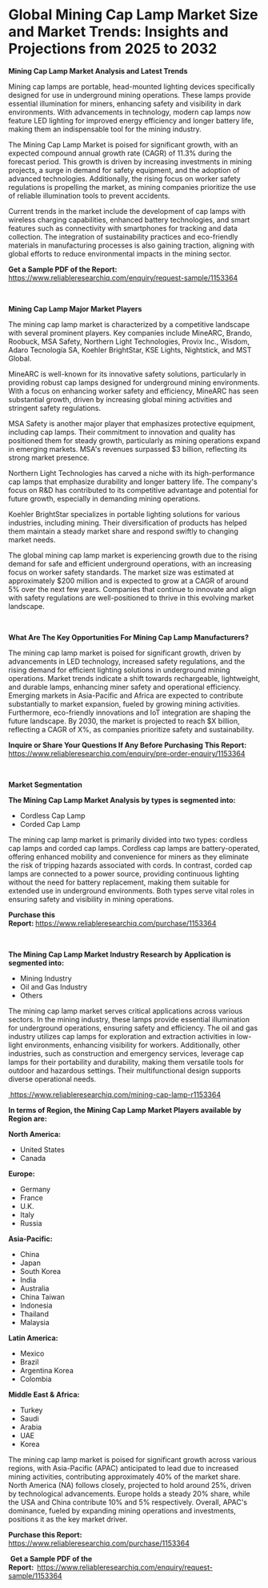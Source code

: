 <p><h1>Global Mining Cap Lamp Market Size and Market Trends: Insights and Projections from 2025 to 2032</h1></p><p><strong>Mining Cap Lamp Market Analysis and Latest Trends</strong></p>
<p><p>Mining cap lamps are portable, head-mounted lighting devices specifically designed for use in underground mining operations. These lamps provide essential illumination for miners, enhancing safety and visibility in dark environments. With advancements in technology, modern cap lamps now feature LED lighting for improved energy efficiency and longer battery life, making them an indispensable tool for the mining industry.</p><p>The Mining Cap Lamp Market is poised for significant growth, with an expected compound annual growth rate (CAGR) of 11.3% during the forecast period. This growth is driven by increasing investments in mining projects, a surge in demand for safety equipment, and the adoption of advanced technologies. Additionally, the rising focus on worker safety regulations is propelling the market, as mining companies prioritize the use of reliable illumination tools to prevent accidents.</p><p>Current trends in the market include the development of cap lamps with wireless charging capabilities, enhanced battery technologies, and smart features such as connectivity with smartphones for tracking and data collection. The integration of sustainability practices and eco-friendly materials in manufacturing processes is also gaining traction, aligning with global efforts to reduce environmental impacts in the mining sector.</p></p>
<p><strong>Get a Sample PDF of the Report:&nbsp;</strong> <a href="https://www.reliableresearchiq.com/enquiry/request-sample/1153364?utm_campaign=3217&utm_medium=2&utm_source=Github&utm_content=ia&utm_term=15042025&utm_id=mining-cap-lamp">https://www.reliableresearchiq.com/enquiry/request-sample/1153364</a></p>
<p>&nbsp;</p>
<p><strong>Mining Cap Lamp Major Market Players</strong></p>
<p><p>The mining cap lamp market is characterized by a competitive landscape with several prominent players. Key companies include MineARC, Brando, Roobuck, MSA Safety, Northern Light Technologies, Provix Inc., Wisdom, Adaro Tecnología SA, Koehler BrightStar, KSE Lights, Nightstick, and MST Global. </p><p>MineARC is well-known for its innovative safety solutions, particularly in providing robust cap lamps designed for underground mining environments. With a focus on enhancing worker safety and efficiency, MineARC has seen substantial growth, driven by increasing global mining activities and stringent safety regulations. </p><p>MSA Safety is another major player that emphasizes protective equipment, including cap lamps. Their commitment to innovation and quality has positioned them for steady growth, particularly as mining operations expand in emerging markets. MSA's revenues surpassed $3 billion, reflecting its strong market presence.</p><p>Northern Light Technologies has carved a niche with its high-performance cap lamps that emphasize durability and longer battery life. The company's focus on R&D has contributed to its competitive advantage and potential for future growth, especially in demanding mining operations.</p><p>Koehler BrightStar specializes in portable lighting solutions for various industries, including mining. Their diversification of products has helped them maintain a steady market share and respond swiftly to changing market needs.</p><p>The global mining cap lamp market is experiencing growth due to the rising demand for safe and efficient underground operations, with an increasing focus on worker safety standards. The market size was estimated at approximately $200 million and is expected to grow at a CAGR of around 5% over the next few years. Companies that continue to innovate and align with safety regulations are well-positioned to thrive in this evolving market landscape.</p></p>
<p>&nbsp;</p>
<p><strong>What Are The Key Opportunities For Mining Cap Lamp Manufacturers?</strong></p>
<p><p>The mining cap lamp market is poised for significant growth, driven by advancements in LED technology, increased safety regulations, and the rising demand for efficient lighting solutions in underground mining operations. Market trends indicate a shift towards rechargeable, lightweight, and durable lamps, enhancing miner safety and operational efficiency. Emerging markets in Asia-Pacific and Africa are expected to contribute substantially to market expansion, fueled by growing mining activities. Furthermore, eco-friendly innovations and IoT integration are shaping the future landscape. By 2030, the market is projected to reach $X billion, reflecting a CAGR of X%, as companies prioritize safety and sustainability.</p></p>
<p><strong>Inquire or Share Your Questions If Any Before Purchasing This Report:</strong> <a href="https://www.reliableresearchiq.com/enquiry/pre-order-enquiry/1153364?utm_campaign=3217&utm_medium=2&utm_source=Github&utm_content=ia&utm_term=15042025&utm_id=mining-cap-lamp">https://www.reliableresearchiq.com/enquiry/pre-order-enquiry/1153364</a></p>
<p>&nbsp;</p>
<p><strong>Market Segmentation</strong></p>
<p><strong>The Mining Cap Lamp Market Analysis by types is segmented into:</strong></p>
<p><ul><li>Cordless Cap Lamp</li><li>Corded Cap Lamp</li></ul></p>
<p><p>The mining cap lamp market is primarily divided into two types: cordless cap lamps and corded cap lamps. Cordless cap lamps are battery-operated, offering enhanced mobility and convenience for miners as they eliminate the risk of tripping hazards associated with cords. In contrast, corded cap lamps are connected to a power source, providing continuous lighting without the need for battery replacement, making them suitable for extended use in underground environments. Both types serve vital roles in ensuring safety and visibility in mining operations.</p></p>
<p><strong>Purchase this Report:&nbsp;</strong><a href="https://www.reliableresearchiq.com/purchase/1153364?utm_campaign=3217&utm_medium=2&utm_source=Github&utm_content=ia&utm_term=15042025&utm_id=mining-cap-lamp">https://www.reliableresearchiq.com/purchase/1153364</a></p>
<p>&nbsp;</p>
<p><strong>The Mining Cap Lamp Market Industry Research by Application is segmented into:</strong></p>
<p><ul><li>Mining Industry</li><li>Oil and Gas Industry</li><li>Others</li></ul></p>
<p><p>The mining cap lamp market serves critical applications across various sectors. In the mining industry, these lamps provide essential illumination for underground operations, ensuring safety and efficiency. The oil and gas industry utilizes cap lamps for exploration and extraction activities in low-light environments, enhancing visibility for workers. Additionally, other industries, such as construction and emergency services, leverage cap lamps for their portability and durability, making them versatile tools for outdoor and hazardous settings. Their multifunctional design supports diverse operational needs.</p></p>
<p><a href="https://www.reliableresearchiq.com/mining-cap-lamp-r1153364?utm_campaign=3217&utm_medium=2&utm_source=Github&utm_content=ia&utm_term=15042025&utm_id=mining-cap-lamp">&nbsp;https://www.reliableresearchiq.com/mining-cap-lamp-r1153364</a></p>
<p><strong>In terms of Region, the Mining Cap Lamp Market Players available by Region are:</strong></p>
<p>
    <p> <strong> North America: </strong>
        <ul>
            <li>United States</li>
            <li>Canada</li>
        </ul>
        </p> 
    <p> <strong> Europe: </strong>
        <ul>
            <li>Germany</li>
            <li>France</li>
            <li>U.K.</li>
            <li>Italy</li>
            <li>Russia</li>
        </ul>
        </p> 
    <p> <strong> Asia-Pacific: </strong>
        <ul>
            <li>China</li>
            <li>Japan</li>
            <li>South Korea</li>
            <li>India</li>
            <li>Australia</li>
            <li>China Taiwan</li>
            <li>Indonesia</li>
            <li>Thailand</li>
            <li>Malaysia</li>
        </ul>
        </p> 
    <p> <strong> Latin America: </strong>
        <ul>
            <li>Mexico</li>
            <li>Brazil</li>
            <li>Argentina Korea</li>
            <li>Colombia</li>
        </ul>
        </p> 
    <p> <strong> Middle East & Africa: </strong>
        <ul>
            <li>Turkey</li>
            <li>Saudi</li>
            <li>Arabia</li>
            <li>UAE</li>
            <li>Korea</li>
        </ul>
    </p>
    </p>
<p><p>The mining cap lamp market is poised for significant growth across various regions, with Asia-Pacific (APAC) anticipated to lead due to increased mining activities, contributing approximately 40% of the market share. North America (NA) follows closely, projected to hold around 25%, driven by technological advancements. Europe holds a steady 20% share, while the USA and China contribute 10% and 5% respectively. Overall, APAC's dominance, fueled by expanding mining operations and investments, positions it as the key market driver.</p></p>
<p><strong>Purchase this Report: </strong><a href="https://www.reliableresearchiq.com/purchase/1153364?utm_campaign=3217&utm_medium=2&utm_source=Github&utm_content=ia&utm_term=15042025&utm_id=mining-cap-lamp">https://www.reliableresearchiq.com/purchase/1153364</a></p>
<p>&nbsp;<strong>Get a Sample PDF of the Report:&nbsp;&nbsp;</strong><a href="https://www.reliableresearchiq.com/enquiry/request-sample/1153364?utm_campaign=3217&utm_medium=2&utm_source=Github&utm_content=ia&utm_term=15042025&utm_id=mining-cap-lamp">https://www.reliableresearchiq.com/enquiry/request-sample/1153364</a></p>
<p><strong></strong></p>
<p><p></p><p></p><p></p></p>